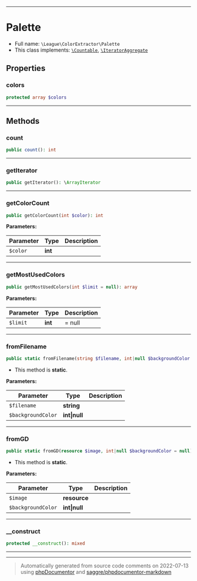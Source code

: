 ***

# Palette





* Full name: `\League\ColorExtractor\Palette`
* This class implements:
[`\Countable`](../../Countable.md), [`\IteratorAggregate`](../../IteratorAggregate.md)



## Properties


### colors



```php
protected array $colors
```






***

## Methods


### count



```php
public count(): int
```











***

### getIterator



```php
public getIterator(): \ArrayIterator
```











***

### getColorCount



```php
public getColorCount(int $color): int
```








**Parameters:**

| Parameter | Type | Description |
|-----------|------|-------------|
| `$color` | **int** |  |




***

### getMostUsedColors



```php
public getMostUsedColors(int $limit = null): array
```








**Parameters:**

| Parameter | Type | Description |
|-----------|------|-------------|
| `$limit` | **int** | = null |




***

### fromFilename



```php
public static fromFilename(string $filename, int|null $backgroundColor = null): \League\ColorExtractor\Palette
```



* This method is **static**.




**Parameters:**

| Parameter | Type | Description |
|-----------|------|-------------|
| `$filename` | **string** |  |
| `$backgroundColor` | **int&#124;null** |  |




***

### fromGD



```php
public static fromGD(resource $image, int|null $backgroundColor = null): \League\ColorExtractor\Palette
```



* This method is **static**.




**Parameters:**

| Parameter | Type | Description |
|-----------|------|-------------|
| `$image` | **resource** |  |
| `$backgroundColor` | **int&#124;null** |  |




***

### __construct



```php
protected __construct(): mixed
```











***


***
> Automatically generated from source code comments on 2022-07-13 using [phpDocumentor](http://www.phpdoc.org/) and [saggre/phpdocumentor-markdown](https://github.com/Saggre/phpDocumentor-markdown)
